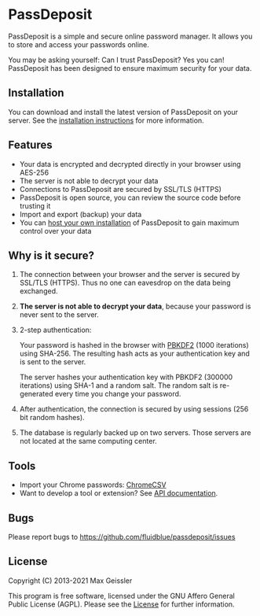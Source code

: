 # PassDeposit

PassDeposit is a simple and secure online password manager.
It allows you to store and access your passwords online.

You may be asking yourself: Can I trust PassDeposit? Yes you can!
PassDeposit has been designed to ensure maximum security for your data.


## Installation

You can download and install the latest version of PassDeposit on your server.
See the [installation instructions](docs/Install.md#passdeposit-installation) for more information.


## Features

* Your data is encrypted and decrypted directly in your browser using AES-256
* The server is not able to decrypt your data
* Connections to PassDeposit are secured by SSL/TLS (HTTPS)
* PassDeposit is open source, you can review the source code before trusting it
* Import and export (backup) your data
* You can [host your own installation](docs/Install.md#passdeposit-installation) of PassDeposit to gain maximum control over your data


## Why is it secure?

1. The connection between your browser and the server is secured by SSL/TLS (HTTPS). Thus no one can eavesdrop on the data being exchanged.

2. **The server is not able to decrypt your data**, because your password is never sent to the server.

3. 2-step authentication:

	Your password is hashed in the browser with [PBKDF2](http://en.wikipedia.org/wiki/PBKDF2) (1000 iterations) using SHA-256. The resulting hash acts as your authentication key and is sent to the server.

	The server hashes your authentication key with PBKDF2 (300000 iterations) using SHA-1 and a random salt. The random salt is re-generated every time you change your password.

4. After authentication, the connection is secured by using sessions (256 bit random hashes).

5. The database is regularly backed up on two servers. Those servers are not located at the same computing center.


## Tools

* Import your Chrome passwords: [ChromeCSV](https://github.com/cfstras/chromecsv)
* Want to develop a tool or extension? See [API documentation](docs/API.md#passdeposit-api).


## Bugs

Please report bugs to <https://github.com/fluidblue/passdeposit/issues>


## License

Copyright (C) 2013-2021 Max Geissler

This program is free software, licensed under the GNU Affero General Public License (AGPL).
Please see the [License](LICENSE.md) for further information.
